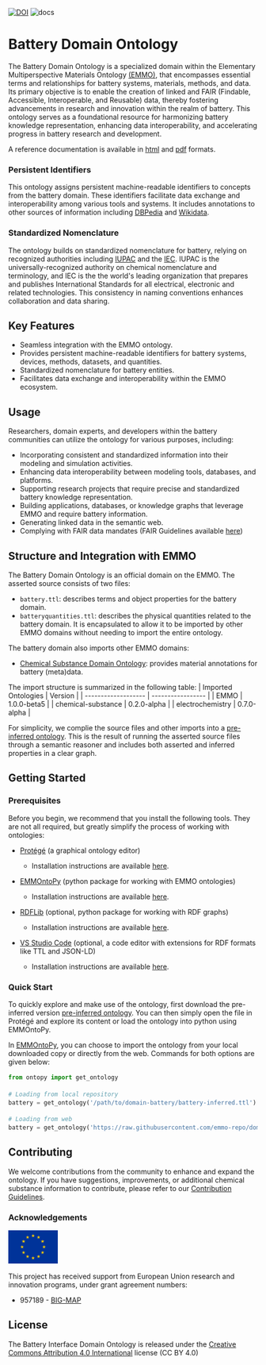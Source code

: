 [![DOI](https://zenodo.org/badge/570454101.svg)](https://zenodo.org/badge/latestdoi/570454101)
![docs](https://github.com/emmo-repo/domain-battery/actions/workflows/doc.yml/badge.svg)


<!-- markdownlint-disable MD033 -->

# Battery Domain Ontology

<!-- [![CI tests](https://github.com/emmo-repo/domain-battery/workflows/CI%20tests/badge.svg)](https://github.com/emmo-repo/domain-battery/actions/) -->

The Battery Domain Ontology is a specialized domain within the Elementary Multiperspective Materials Ontology [(EMMO)][1], that encompasses essential terms and relationships for battery systems, materials, methods, and data. Its primary objective is to enable the creation of linked and FAIR (Findable, Accessible, Interoperable, and Reusable) data, thereby fostering advancements in research and innovation within the realm of battery. This ontology serves as a foundational resource for harmonizing battery knowledge representation, enhancing data interoperability, and accelerating progress in battery research and development.

A reference documentation is available in [html](https://emmo-repo.github.io/domain-battery/index.html) and [pdf](https://emmo-repo.github.io/domain-battery/battery.pdf) formats.

### Persistent Identifiers

This ontology assigns persistent machine-readable identifiers to concepts from the battery domain. These identifiers facilitate data exchange and interoperability among various tools and systems. It includes annotations to other sources of information including [DBPedia](https://www.dbpedia.org/) and [Wikidata](https://www.wikidata.org/). 

### Standardized Nomenclature

The ontology builds on standardized nomenclature for battery, relying on recognized authorities including [IUPAC](https://iupac.org/what-we-do/nomenclature/) and the [IEC](https://www.electropedia.org/). IUPAC is the universally-recognized authority on chemical nomenclature and terminology, and IEC is the the world's leading organization that prepares and publishes International Standards for all electrical, electronic and related technologies. This consistency in naming conventions enhances collaboration and data sharing.

## Key Features

- Seamless integration with the EMMO ontology.
- Provides persistent machine-readable identifiers for battery systems, devices, methods, datasets, and quantities.
- Standardized nomenclature for battery entities.
- Facilitates data exchange and interoperability within the EMMO ecosystem.

## Usage

Researchers, domain experts, and developers within the battery communities can utilize the ontology for various purposes, including:

- Incorporating consistent and standardized information into their modeling and simulation activities.
- Enhancing data interoperability between modeling tools, databases, and platforms.
- Supporting research projects that require precise and standardized battery knowledge representation.
- Building applications, databases, or knowledge graphs that leverage EMMO and require battery information.
- Generating linked data in the semantic web.
- Complying with FAIR data mandates (FAIR Guidelines available [here](FAIR.md))

## Structure and Integration with EMMO

The Battery Domain Ontology is an official domain on the EMMO. The asserted source consists of two files:
- `battery.ttl`: describes terms and object properties for the battery domain.
- `batteryquantities.ttl`: describes the physical quantities related to the battery domain. It is encapsulated to allow it to be imported by other EMMO domains without needing to import the entire ontology.

The battery domain also imports other EMMO domains:
- [Chemical Substance Domain Ontology](https://github.com/emmo-repo/domain-chemical-substance): provides material annotations for battery (meta)data.

The import structure is summarized in the following table:
| Imported Ontologies | Version           |
| ------------------- | ----------------- |
| EMMO                | 1.0.0-beta5       |
| chemical-substance  | 0.2.0-alpha       |
| electrochemistry    | 0.7.0-alpha       |

For simplicity, we complie the source files and other imports into a [pre-inferred ontology](inferred_version/battery-inferred.ttl). This is the result of running the asserted source files through a semantic reasoner and includes both asserted and inferred properties in a clear graph. 

## Getting Started

### Prerequisites

Before you begin, we recommend that you install the following tools. They are not all required, but greatly simplify the process of working with ontologies:

- [Protégé](https://protege.stanford.edu/) (a graphical ontology editor)
  - Installation instructions are available [here](https://protege.stanford.edu/software.php#desktop-protege).

- [EMMOntoPy](https://github.com/emmo-repo/EMMOntoPy) (python package for working with EMMO ontologies)
  - Installation instructions are available [here](https://github.com/emmo-repo/EMMOntoPy#installation).

- [RDFLib](https://rdflib.readthedocs.io/en/stable/) (optional, python package for working with RDF graphs)
  - Installation instructions are available [here](https://rdflib.readthedocs.io/en/stable/gettingstarted.html).

- [VS Studio Code](https://code.visualstudio.com/) (optional, a code editor with extensions for RDF formats like TTL and JSON-LD)
  - Installation instructions are available [here](https://code.visualstudio.com/download).

### Quick Start

To quickly explore and make use of the ontology, first download the pre-inferred version [pre-inferred ontology](inferred_version/battery-inferred.ttl). You can then simply open the file in Protégé and explore its content or load the ontology into python using EMMOntoPy.

In [EMMOntoPy](https://github.com/emmo-repo/EMMOntoPy), you can choose to import the ontology from your local downloaded copy or directly from the web. Commands for both options are given below:

```python
from ontopy import get_ontology

# Loading from local repository
battery = get_ontology('/path/to/domain-battery/battery-inferred.ttl').load(url_from_catalog=True)

# Loading from web
battery = get_ontology('https://raw.githubusercontent.com/emmo-repo/domain-battery/master/inferred_version/battery-inferred.ttl').load()
```

## Contributing

We welcome contributions from the community to enhance and expand the ontology. If you have suggestions, improvements, or additional chemical substance information to contribute, please refer to our [Contribution Guidelines](CONTRIBUTING.md).

### Acknowledgements

<img src="docs/assets/images/flag_of_europe.png" alt="EU-Flag" width="100">

This project has received support from European Union research and innovation programs, under grant agreement numbers:

* 957189 - [BIG-MAP](http://www.big-map.eu/) 

## License

The Battery Interface Domain Ontology is released under the [Creative Commons Attribution 4.0 International](https://creativecommons.org/licenses/by/4.0/legalcode) license (CC BY 4.0)

[1]: https://github.com/emmo-repo/EMMO
[2]: https://www.big-map.eu

